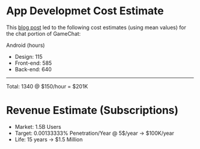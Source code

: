 # App Developmet Cost Estimate

This [blog post](https://yalantis.com/blog/cost-of-mobile-messaging-app-development-types-kpis-landscape-recommended-approach-and-cost-of-development/) led to the following cost estimates (using mean values) for the chat portion of GameChat:

Android     (hours)
* Design:    115
* Front-end: 585
* Back-end:  640
----------------
 Total:    1340 @ $150/hour = $201K


# Revenue Estimate (Subscriptions)

* Market: 1.5B Users
* Target: 0.00133333% Penetration/Year @ 5$/year -> $100K/year
* Life: 15 years -> $1.5 Million
